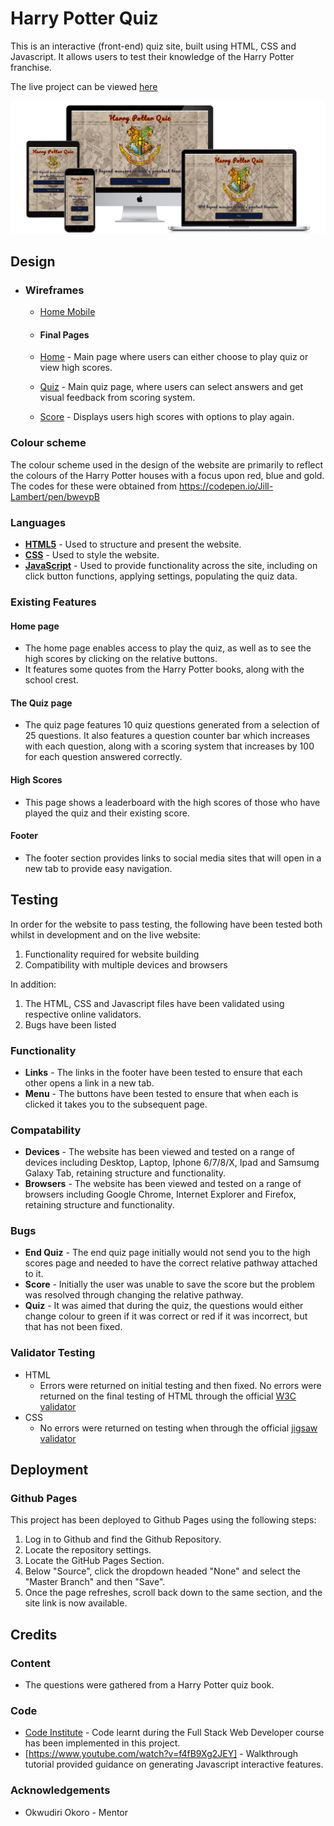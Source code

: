 # Harry Potter Quiz

This is an interactive (front-end) quiz site, built using HTML, CSS and Javascript. It allows users to test their knowledge of the Harry Potter franchise. 

The live project can be viewed [here](https://omara87.github.io/second-portfolio-project/)

![alt text](https://github.com/Omara87/second-portfolio-project/blob/main/assets/images/all-devices-black.png)

## Design

- ### Wireframes

  - [Home Mobile](https://github.com/Omara87/second-portfolio-project/blob/main/assets/images/Wireframes.pdf)

  - #### Final Pages 

  -  [Home](https://github.com/Omara87/second-portfolio-project/blob/main/assets/images/Home.png) - Main page where users can either choose to play quiz or view high scores.

  - [Quiz](https://github.com/Omara87/second-portfolio-project/blob/main/assets/images/Quiz.png) -
Main quiz page, where users can select answers and get visual feedback from scoring system.

  - [Score](https://github.com/Omara87/second-portfolio-project/blob/main/assets/images/Score.png) -
Displays users high scores with options to play again. 

### Colour scheme

The colour scheme used in the design of the website are primarily to reflect the colours of the Harry Potter houses with a focus upon red, blue and gold. The codes for these were obtained from 
https://codepen.io/Jill-Lambert/pen/bwevpB

### Languages

- [__HTML5__](https://en.wikipedia.org/wiki/HTML5) - Used to structure and present the website.
- [__CSS__](https://en.wikipedia.org/wiki/CSS) - Used to style the website.
- [__JavaScript__](https://en.wikipedia.org/wiki/JavaScript) - Used to provide functionality across the site, including on click button functions, applying settings, populating the quiz data.

### Existing Features

#### Home page

- The home page enables access to play the quiz, as well as to see the high scores by clicking on the relative buttons. 
- It features some quotes from the Harry Potter books, along with the school crest. 

#### The Quiz page

- The quiz page features 10 quiz questions generated from a selection of 25 questions. It also features a question counter bar which increases with each question, along with a scoring system that increases by 100 for each question answered correctly. 

#### High Scores

- This page shows a leaderboard with the high scores of those who have played the quiz and their existing score. 


#### Footer

- The footer section provides links to social media sites that will open in a new tab to provide easy navigation.

## Testing

In order for the website to pass testing, the following have been tested both whilst in development and on the live website:

1. Functionality required for website building
1. Compatibility with multiple devices and browsers

In addition: 

1. The HTML, CSS and Javascript files have been validated using respective online validators.
1. Bugs have been listed

### Functionality

- __Links__ - The links in the footer have been tested to ensure that each other opens a link in a new tab.
- __Menu__ - The buttons have been tested to ensure that when each is clicked it takes you to the subsequent page. 

### Compatability

- __Devices__ - The website has been viewed and tested on a range of devices including Desktop, Laptop, Iphone 6/7/8/X, Ipad and Samsumg Galaxy Tab, retaining structure and functionality.
- __Browsers__ - The website has been viewed and tested on a range of browsers including Google Chrome, Internet Explorer and Firefox, retaining structure and functionality.

### Bugs

- __End Quiz__ - The end quiz page initially would not send you to the high scores page and needed to have the correct relative pathway attached to it. 
- __Score__ - Initially the user was unable to save the score but the problem was resolved through changing the relative pathway. 
- __Quiz__ - It was aimed that during the quiz, the questions would either change colour to green if it was correct or red if it was incorrect, but that has not been fixed.

### Validator Testing

- HTML
  - Errors were returned on initial testing and then fixed. No errors were returned on the final testing of HTML through the official [W3C validator](https://validator.w3.org/nu/#textarea)
- CSS
  - No errors were returned on testing when through the official [jigsaw validator](https://jigsaw.w3.org/css-validator/validator)

## Deployment

### Github Pages

This project has been deployed to Github Pages using the following steps:

1. Log in to Github and find the Github Repository.
1. Locate the repository settings.
1. Locate the GitHub Pages Section.
1. Below "Source", click the dropdown headed "None" and select the "Master Branch" and then "Save".
1. Once the page refreshes, scroll back down to the same section, and the site link is now available.

## Credits

### Content

- The questions were gathered from a Harry Potter quiz book. 

### Code

- [Code Institute](https://www.codeinstitute.net/) - Code learnt during the Full Stack Web Developer course has been implemented in this project.
- [https://www.youtube.com/watch?v=f4fB9Xg2JEY] - Walkthrough tutorial provided guidance on generating Javascript interactive features. 

### Acknowledgements

- Okwudiri Okoro - Mentor